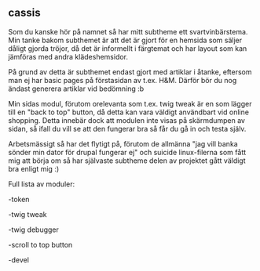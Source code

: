 ## cassis

Som du kanske hör på namnet så har mitt subtheme ett svartvinbärstema. Min tanke bakom subthemet är att det är gjort för en hemsida som säljer dåligt gjorda tröjor, då det är informellt i färgtemat och har layout som kan jämföras med andra klädeshemsidor. 

På grund av detta är subthemet endast gjort med artiklar i åtanke, eftersom man ej har basic pages på förstasidan av t.ex. H&M. Därför bör du nog ändast generera artiklar vid bedömning :b

Min sidas modul, förutom orelevanta som t.ex. twig tweak är en som lägger till en "back to top" button, då detta kan vara väldigt användbart vid online shopping. Detta innebär dock att modulen inte visas på skärmdumpen av sidan, så ifall du vill se att den fungerar bra så får du gå in och testa själv.

Arbetsmässigt så har det flytigt på, förutom de allmänna "jag vill banka sönder min dator för drupal fungerar ej" och suicide linux-filerna som fått mig att börja om så har självaste subtheme delen av projektet gått väldigt bra enligt mig :)


 Full lista av moduler:
 
-token

-twig tweak

-twig debugger

-scroll to top button

-devel


